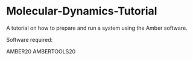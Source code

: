 # Molecular-Dynamics-Tutorial
A tutorial on how to prepare and run a system using the Amber software.

Software required: 

AMBER20
AMBERTOOLS20
